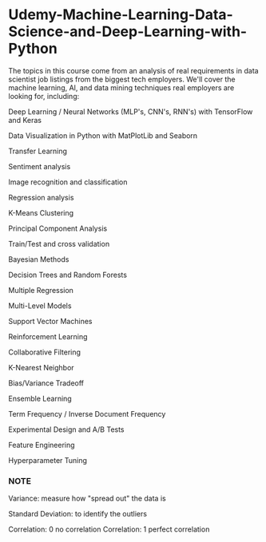 # Udemy-Machine-Learning-Data-Science-and-Deep-Learning-with-Python

The topics in this course come from an analysis of real requirements in data scientist job listings from the biggest tech employers. We'll cover the machine learning, AI, and data mining techniques real employers are looking for, including:

Deep Learning / Neural Networks (MLP's, CNN's, RNN's) with TensorFlow and Keras

Data Visualization in Python with MatPlotLib and Seaborn

Transfer Learning

Sentiment analysis

Image recognition and classification

Regression analysis

K-Means Clustering

Principal Component Analysis

Train/Test and cross validation

Bayesian Methods

Decision Trees and Random Forests

Multiple Regression

Multi-Level Models

Support Vector Machines

Reinforcement Learning

Collaborative Filtering

K-Nearest Neighbor

Bias/Variance Tradeoff

Ensemble Learning

Term Frequency / Inverse Document Frequency

Experimental Design and A/B Tests

Feature Engineering

Hyperparameter Tuning

### NOTE
Variance: measure how "spread out" the data is

Standard Deviation: to identify the outliers

Correlation: 0 no correlation
Correlation: 1 perfect correlation
